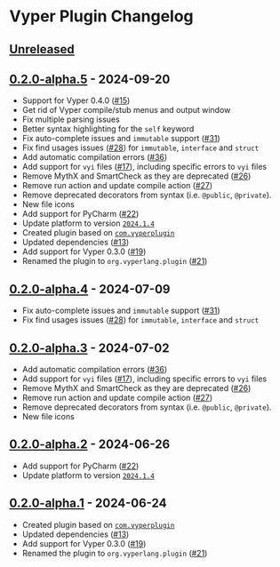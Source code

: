 <!-- Keep a Changelog guide -> https://keepachangelog.com -->

# Vyper Plugin Changelog

## [Unreleased]

## [0.2.0-alpha.5] - 2024-09-20

- Support for Vyper 0.4.0 ([#15](https://github.com/NikitaMishin/vyper-plugin/issues/15))
- Get rid of Vyper compile/stub menus and output window
- Fix multiple parsing issues
- Better syntax highlighting for the `self` keyword
- Fix auto-complete issues and `immutable` support ([#31](https://github.com/NikitaMishin/vyper-plugin/issues/31))
- Fix find usages issues ([#28](https://github.com/NikitaMishin/vyper-plugin/issues/28)) for `immutable`, `interface` and `struct`
- Add automatic compilation errors ([#36](https://github.com/NikitaMishin/vyper-plugin/issues/36))
- Add support for `vyi` files ([#17](https://github.com/NikitaMishin/vyper-plugin/issues/17)), including specific errors to `vyi` files
- Remove MythX and SmartCheck as they are deprecated ([#26](https://github.com/NikitaMishin/vyper-plugin/issues/26))
- Remove run action and update compile action ([#27](https://github.com/NikitaMishin/vyper-plugin/issues/27))
- Remove deprecated decorators from syntax (i.e. `@public`, `@private`).
- New file icons
- Add support for PyCharm ([#22](https://github.com/NikitaMishin/vyper-plugin/issues/22))
- Update platform to version [`2024.1.4`](https://blog.jetbrains.com/idea/2024/06/intellij-idea-2024-1-4/)
- Created plugin based on [`com.vyperplugin`](https://plugins.jetbrains.com/plugin/19039-vyper)
- Updated dependencies ([#13](https://github.com/NikitaMishin/vyper-plugin/pull/13))
- Add support for Vyper 0.3.0 ([#19](https://github.com/NikitaMishin/vyper-plugin/pull/19))
- Renamed the plugin to `org.vyperlang.plugin` ([#21](https://github.com/NikitaMishin/vyper-plugin/pull/21))

## [0.2.0-alpha.4] - 2024-07-09

- Fix auto-complete issues and `immutable` support ([#31](https://github.com/NikitaMishin/vyper-plugin/issues/31))
- Fix find usages issues ([#28](https://github.com/NikitaMishin/vyper-plugin/issues/28)) for `immutable`, `interface` and `struct`

## [0.2.0-alpha.3] - 2024-07-02

- Add automatic compilation errors ([#36](https://github.com/NikitaMishin/vyper-plugin/issues/36))
- Add support for `vyi` files ([#17](https://github.com/NikitaMishin/vyper-plugin/issues/17)), including specific errors to `vyi` files
- Remove MythX and SmartCheck as they are deprecated ([#26](https://github.com/NikitaMishin/vyper-plugin/issues/26))
- Remove run action and update compile action ([#27](https://github.com/NikitaMishin/vyper-plugin/issues/27))
- Remove deprecated decorators from syntax (i.e. `@public`, `@private`).
- New file icons

## [0.2.0-alpha.2] - 2024-06-26

- Add support for PyCharm ([#22](https://github.com/NikitaMishin/vyper-plugin/issues/22))
- Update platform to version [`2024.1.4`](https://blog.jetbrains.com/idea/2024/06/intellij-idea-2024-1-4/)

## [0.2.0-alpha.1] - 2024-06-24

- Created plugin based on [`com.vyperplugin`](https://plugins.jetbrains.com/plugin/19039-vyper)
- Updated dependencies ([#13](https://github.com/NikitaMishin/vyper-plugin/pull/13))
- Add support for Vyper 0.3.0 ([#19](https://github.com/NikitaMishin/vyper-plugin/pull/19))
- Renamed the plugin to `org.vyperlang.plugin` ([#21](https://github.com/NikitaMishin/vyper-plugin/pull/21))

[Unreleased]: https://github.com/DanielSchiavini/vyper-plugin/compare/v0.2.0-alpha.5...HEAD
[0.2.0-alpha.5]: https://github.com/DanielSchiavini/vyper-plugin/compare/v0.2.0-alpha.4...v0.2.0-alpha.5
[0.2.0-alpha.4]: https://github.com/DanielSchiavini/vyper-plugin/compare/v0.2.0-alpha.3...v0.2.0-alpha.4
[0.2.0-alpha.3]: https://github.com/DanielSchiavini/vyper-plugin/compare/v0.2.0-alpha.2...v0.2.0-alpha.3
[0.2.0-alpha.2]: https://github.com/DanielSchiavini/vyper-plugin/compare/v0.2.0-alpha.1...v0.2.0-alpha.2
[0.2.0-alpha.1]: https://github.com/DanielSchiavini/vyper-plugin/commits/v0.2.0-alpha.1
